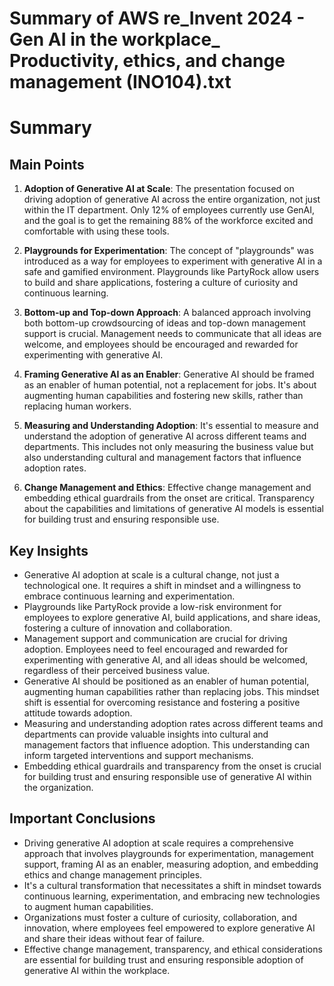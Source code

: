 # Summary of AWS re_Invent 2024 - Gen AI in the workplace_ Productivity, ethics, and change management (INO104).txt

# Summary

## Main Points

1. **Adoption of Generative AI at Scale**: The presentation focused on driving adoption of generative AI across the entire organization, not just within the IT department. Only 12% of employees currently use GenAI, and the goal is to get the remaining 88% of the workforce excited and comfortable with using these tools.

2. **Playgrounds for Experimentation**: The concept of "playgrounds" was introduced as a way for employees to experiment with generative AI in a safe and gamified environment. Playgrounds like PartyRock allow users to build and share applications, fostering a culture of curiosity and continuous learning.

3. **Bottom-up and Top-down Approach**: A balanced approach involving both bottom-up crowdsourcing of ideas and top-down management support is crucial. Management needs to communicate that all ideas are welcome, and employees should be encouraged and rewarded for experimenting with generative AI.

4. **Framing Generative AI as an Enabler**: Generative AI should be framed as an enabler of human potential, not a replacement for jobs. It's about augmenting human capabilities and fostering new skills, rather than replacing human workers.

5. **Measuring and Understanding Adoption**: It's essential to measure and understand the adoption of generative AI across different teams and departments. This includes not only measuring the business value but also understanding cultural and management factors that influence adoption rates.

6. **Change Management and Ethics**: Effective change management and embedding ethical guardrails from the onset are critical. Transparency about the capabilities and limitations of generative AI models is essential for building trust and ensuring responsible use.

## Key Insights

- Generative AI adoption at scale is a cultural change, not just a technological one. It requires a shift in mindset and a willingness to embrace continuous learning and experimentation.
- Playgrounds like PartyRock provide a low-risk environment for employees to explore generative AI, build applications, and share ideas, fostering a culture of innovation and collaboration.
- Management support and communication are crucial for driving adoption. Employees need to feel encouraged and rewarded for experimenting with generative AI, and all ideas should be welcomed, regardless of their perceived business value.
- Generative AI should be positioned as an enabler of human potential, augmenting human capabilities rather than replacing jobs. This mindset shift is essential for overcoming resistance and fostering a positive attitude towards adoption.
- Measuring and understanding adoption rates across different teams and departments can provide valuable insights into cultural and management factors that influence adoption. This understanding can inform targeted interventions and support mechanisms.
- Embedding ethical guardrails and transparency from the onset is crucial for building trust and ensuring responsible use of generative AI within the organization.

## Important Conclusions

- Driving generative AI adoption at scale requires a comprehensive approach that involves playgrounds for experimentation, management support, framing AI as an enabler, measuring adoption, and embedding ethics and change management principles.
- It's a cultural transformation that necessitates a shift in mindset towards continuous learning, experimentation, and embracing new technologies to augment human capabilities.
- Organizations must foster a culture of curiosity, collaboration, and innovation, where employees feel empowered to explore generative AI and share their ideas without fear of failure.
- Effective change management, transparency, and ethical considerations are essential for building trust and ensuring responsible adoption of generative AI within the workplace.